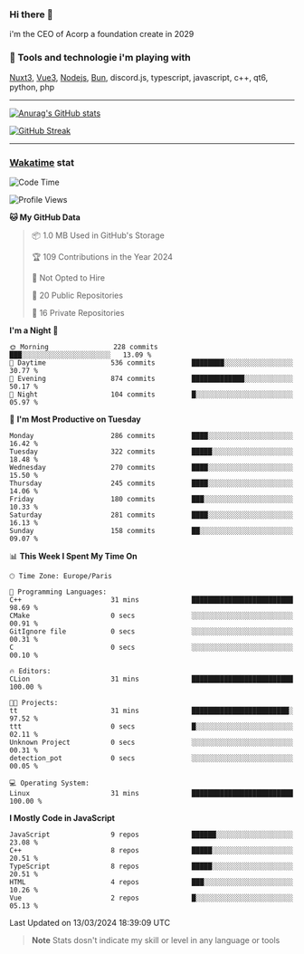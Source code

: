 ### Hi there 👋

i'm the CEO of Acorp a foundation create in 2029  

### 🧰 Tools and technologie i'm playing with

[Nuxt3](https://nuxt.com), [Vue3](https://vuejs.org/), [Nodejs](https://nodejs.org), [Bun](https://bun.sh/), discord.js, typescript, javascript, c++, qt6, python, php

---

[![Anurag's GitHub stats](https://github-readme-stats.vercel.app/api?username=ackimixs&show_icons=true&theme=github_dark&count_private=true)](https://www.ackimixs.xyz)

[![GitHub Streak](https://github-readme-streak-stats.herokuapp.com?user=Ackimixs&theme=github-dark-blue&date_format=j%20M%5B%20Y%5D&mode=weekly)](https://git.io/streak-stats)

---
 
 ### [Wakatime](https://wakatime.com/) stat

<!--START_SECTION:waka-->
![Code Time](http://img.shields.io/badge/Code%20Time-949%20hrs%2034%20mins-blue)

![Profile Views](http://img.shields.io/badge/Profile%20Views-0-blue)

**🐱 My GitHub Data** 

> 📦 1.0 MB Used in GitHub's Storage 
 > 
> 🏆 109 Contributions in the Year 2024
 > 
> 🚫 Not Opted to Hire
 > 
> 📜 20 Public Repositories 
 > 
> 🔑 16 Private Repositories 
 > 
**I'm a Night 🦉** 

```text
🌞 Morning                228 commits         ███░░░░░░░░░░░░░░░░░░░░░░   13.09 % 
🌆 Daytime                536 commits         ████████░░░░░░░░░░░░░░░░░   30.77 % 
🌃 Evening                874 commits         █████████████░░░░░░░░░░░░   50.17 % 
🌙 Night                  104 commits         █░░░░░░░░░░░░░░░░░░░░░░░░   05.97 % 
```
📅 **I'm Most Productive on Tuesday** 

```text
Monday                   286 commits         ████░░░░░░░░░░░░░░░░░░░░░   16.42 % 
Tuesday                  322 commits         █████░░░░░░░░░░░░░░░░░░░░   18.48 % 
Wednesday                270 commits         ████░░░░░░░░░░░░░░░░░░░░░   15.50 % 
Thursday                 245 commits         ████░░░░░░░░░░░░░░░░░░░░░   14.06 % 
Friday                   180 commits         ███░░░░░░░░░░░░░░░░░░░░░░   10.33 % 
Saturday                 281 commits         ████░░░░░░░░░░░░░░░░░░░░░   16.13 % 
Sunday                   158 commits         ██░░░░░░░░░░░░░░░░░░░░░░░   09.07 % 
```


📊 **This Week I Spent My Time On** 

```text
🕑︎ Time Zone: Europe/Paris

💬 Programming Languages: 
C++                      31 mins             █████████████████████████   98.69 % 
CMake                    0 secs              ░░░░░░░░░░░░░░░░░░░░░░░░░   00.91 % 
GitIgnore file           0 secs              ░░░░░░░░░░░░░░░░░░░░░░░░░   00.31 % 
C                        0 secs              ░░░░░░░░░░░░░░░░░░░░░░░░░   00.10 % 

🔥 Editors: 
CLion                    31 mins             █████████████████████████   100.00 % 

🐱‍💻 Projects: 
tt                       31 mins             ████████████████████████░   97.52 % 
ttt                      0 secs              █░░░░░░░░░░░░░░░░░░░░░░░░   02.11 % 
Unknown Project          0 secs              ░░░░░░░░░░░░░░░░░░░░░░░░░   00.31 % 
detection_pot            0 secs              ░░░░░░░░░░░░░░░░░░░░░░░░░   00.05 % 

💻 Operating System: 
Linux                    31 mins             █████████████████████████   100.00 % 
```

**I Mostly Code in JavaScript** 

```text
JavaScript               9 repos             ██████░░░░░░░░░░░░░░░░░░░   23.08 % 
C++                      8 repos             █████░░░░░░░░░░░░░░░░░░░░   20.51 % 
TypeScript               8 repos             █████░░░░░░░░░░░░░░░░░░░░   20.51 % 
HTML                     4 repos             ███░░░░░░░░░░░░░░░░░░░░░░   10.26 % 
Vue                      2 repos             █░░░░░░░░░░░░░░░░░░░░░░░░   05.13 % 
```




 Last Updated on 13/03/2024 18:39:09 UTC
<!--END_SECTION:waka-->

> **Note**
> Stats dosn't indicate my skill or level in any language or tools
